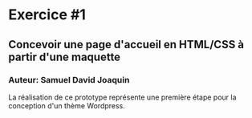 # Exercice #1
## Concevoir une page d'accueil en HTML/CSS à partir d'une maquette
### Auteur: Samuel David Joaquin
La réalisation de ce prototype représente une première étape pour la conception d'un thème Wordpress.